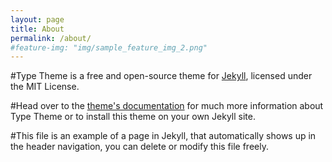 ```yaml
---
layout: page
title: About
permalink: /about/
#feature-img: "img/sample_feature_img_2.png"
---
```


#Type Theme is a free and open-source theme for [Jekyll](http://jekyllrb.com/), licensed under the MIT License.

#Head over to the [theme's documentation](https://rohanchandra.github.io/project/type/) for much more information about Type Theme or to install this theme on your own Jekyll site.

#This file is an example of a page in Jekyll, that automatically shows up in the header navigation, you can delete or modify this file freely.
